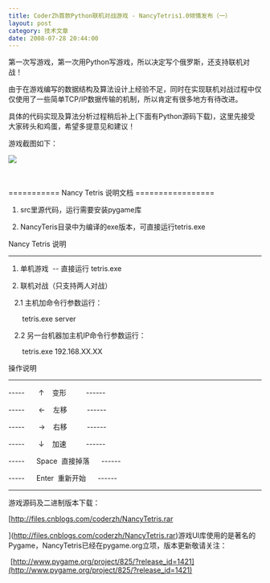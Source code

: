 ```yaml
---
title: CoderZh首款Python联机对战游戏 - NancyTetris1.0倾情发布（一）
layout: post
category: 技术文章
date: 2008-07-28 20:44:00
---
```


第一次写游戏，第一次用Python写游戏，所以决定写个俄罗斯，还支持联机对战！

由于在游戏编写的数据结构及算法设计上经验不足，同时在实现联机对战过程中仅仅使用了一些简单TCP/IP数据传输的机制，所以肯定有很多地方有待改进。

具体的代码实现及算法分析过程稍后补上(下面有Python源码下载)，这里先接受大家砖头和鸡蛋，希望多提意见和建议！

游戏截图如下：

![](http://www.cnblogs.com/images/cnblogs_com/coderzh/NancyTetris.JPG)&nbsp;

&nbsp;

=========== Nancy Tetris 说明文档 =================

1. src里源代码，运行需要安装pygame库

2. NancyTeris目录中为编译的exe版本，可直接运行tetris.exe

Nancy Tetris 说明

---------------------------------------------------

1. 单机游戏&nbsp; -- 直接运行 tetris.exe

2. 联机对战（只支持两人对战）

&nbsp;&nbsp; 2.1 主机加命令行参数运行：

&nbsp;&nbsp;&nbsp;&nbsp;&nbsp;&nbsp; tetris.exe server

&nbsp;&nbsp; 2.2 另一台机器加主机IP命令行参数运行：

&nbsp;&nbsp;&nbsp;&nbsp;&nbsp;&nbsp; tetris.exe 192.168.XX.XX

操作说明

--------------------------------------

-----&nbsp;&nbsp;&nbsp;&nbsp;&nbsp;&nbsp; &#8593;&nbsp;&nbsp;&nbsp; 变形&nbsp;&nbsp;&nbsp;&nbsp;&nbsp;&nbsp;&nbsp;&nbsp;&nbsp; ------

-----&nbsp;&nbsp;&nbsp;&nbsp;&nbsp;&nbsp; &#8592;&nbsp;&nbsp;&nbsp; 左移&nbsp;&nbsp;&nbsp;&nbsp;&nbsp;&nbsp;&nbsp;&nbsp;&nbsp; ------

-----&nbsp;&nbsp;&nbsp;&nbsp;&nbsp;&nbsp; &#8594;&nbsp;&nbsp;&nbsp; 右移&nbsp;&nbsp;&nbsp;&nbsp;&nbsp;&nbsp;&nbsp;&nbsp;&nbsp; ------

-----&nbsp;&nbsp;&nbsp;&nbsp;&nbsp;&nbsp; &#8595;&nbsp;&nbsp;&nbsp; 加速&nbsp;&nbsp;&nbsp;&nbsp;&nbsp;&nbsp;&nbsp;&nbsp;&nbsp; ------

-----&nbsp;&nbsp;&nbsp;&nbsp;&nbsp; Space&nbsp; 直接掉落&nbsp;&nbsp;&nbsp;&nbsp;&nbsp; ------

-----&nbsp;&nbsp;&nbsp;&nbsp;&nbsp; Enter&nbsp; 重新开始&nbsp;&nbsp;&nbsp;&nbsp;&nbsp; ------&nbsp; &nbsp;

--------------------------------------

游戏源码及二进制版本下载：
  
[http://files.cnblogs.com/coderzh/NancyTetris.rar

](http://files.cnblogs.com/coderzh/NancyTetris.rar)游戏UI库使用的是著名的Pygame，NancyTetris已经在pygame.org立项，版本更新敬请关注：

&nbsp;[http://www.pygame.org/project/825/?release_id=1421](http://www.pygame.org/project/825/?release_id=1421)

 

